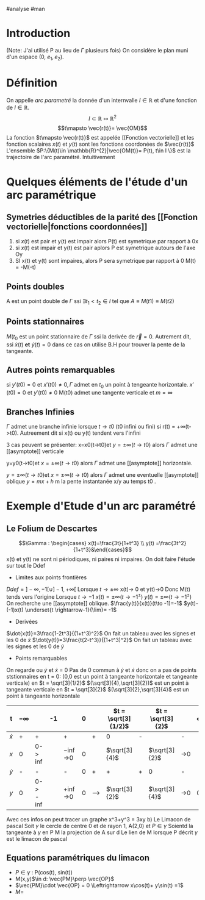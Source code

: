 #analyse #man 
# Introduction

(Note: J'ai utilisé P au lieu de $\Gamma$ plusieurs fois)
On considère le plan muni d'un espace (0, $e_{1}, e_{2}$).
# Définition

On appelle _arc parametré_ la donnée d'un internvalle $I \in \mathbb{R}$ et d'une fonction  de $I \in \mathbb{R}$.
$$I \subset \mathbb{R} \mapsto\mathbb{R}^{2}$$
$$t\mapsto \vec{r(t)}= \vec{OM}$$
La fonction $t\mapsto \vec{r(t)}$ est appelée [[Fonction vectorielle]] et les fonction scalaires $x(t)$ et $y(t)$ sont les fonctions coordonées  de $\vec{r(t)}$
L'ensemble $P:\{M(t)\in \mathbb{R}^{2}|\vec{OM(t)}= P(t), t\in I \}$ est la trajectoire de l'arc paramétré. Intuitivement
# Quelques éléments de l'étude d'un arc paramétrique

## Symetries déductibles de la parité des [[Fonction vectorielle|fonctions coordonnées]]

1) si $x(t)$ est pair et y(t) est impair alors P(t) est symetrique par rapport à 0x
2) si $x(t)$ est impair et y(t) est pair aplors P est symetrique autours de l'axe Oy
3) SI x(t) et y(t) sont impaires, alors P sera symetrique par rapport à  0 M(t) = -M(-t)

## Points doubles

A est un point double de $\Gamma$ ssi $\exists t_{1}<t_{2}\in I$ tel que $A \equiv M(t1) \equiv M(t2)$ 

## Points stationnaires 

$M(t_{0}$ est un point stationnaire de $\Gamma$ ssi la derivée de $\vec{r} = 0$. Autrement dit, ssi $\dot{x}(t)$ __et__ $\dot{y}(t) = 0$ dans ce cas on utilise B.H pour trouver la pente de la tangeante.

## Autres points remarquables
si $y'(t0) =0$ et $x'(t0) \neq 0,\Gamma$ admet en $t_{0}$ un point à tengeante horizontale.
$x'(t0) =0$ et $y'(t0) \neq 0$
 M(t0) admet une tangente verticale et $m = \infty$
 
## Branches Infinies
 $\Gamma$ admet une branche infinie lorsque $t \to t0$ (t0 infini ou fini) si r(t) = +$\infty$(t->t0).
 Autreement dit si x(t) ou y(t) tendent vers l'infini
 
 3 cas peuvent se présenter:
 x=x0(t->t0)et $y= \pm\infty(t\to t0)$
 alors $\Gamma$ admet une [[asymptote]] verticale
 
 
  y=y0(t->t0)et $x= \pm\infty(t\to t0)$
   alors $\Gamma$ admet une [[asymptote]] horizontale.
 
   $y=\pm\infty(t \to t0)$et $x= \pm\infty(t\to t0)$
   alors $\Gamma$ admet une eventuelle [[asymptote]] oblique $y = mx+h$ m la pente instantanée x/y
 au temps t0 .  
 
# Exemple d'Etude d'un arc  paramétré
## Le Folium de Descartes
$$\Gamma : \begin{cases} x(t)=\frac{3t}{1+t^3}  \\ y(t) =\frac{3t^2}{1+t^3}&\end{cases}$$
x(t) et y(t) ne sont ni périodiques, ni paires ni impaires.
On doit faire l'étude sur tout le Ddef
- Limites aux points frontières

$Ddef = ]-\infty, -1 [\cup]-1, +\infty[$
Lorsque $t \to \pm \infty$
x(t)-> 0 et y(t)->0
Donc M(t) tends vers l'origine
Lorsque $t \to -1$
$x(t)= \pm \infty(t\to -1^{\pm})$
$y(t)= \pm \infty(t\to -1^{\pm})$
On recherche une [[asymptote]] oblique.
$\frac{y(t)}{x(t)}(t\to -1)=-1$
$y(t)-(-1)x(t) \underset{t \rightarrow-1}{\lim}= -1$
- Derivées

$\dot{x(t)}=3\frac{1-2t^3}{(1+t^3)^2}$
On fait un tableau avec les signes et les 0 de $\dot{x}$
$\dot{y(t)}=3\frac{t(2-t^3)}{(1+t^3)^2}$
On fait un tableau avec les signes et les 0 de $\dot{y}$
- Points remarquables

On regarde ou  $\dot{y}$ et $\dot{x}$ = 0
Pas de 0 commun à $\dot{y}$ et $\dot{x}$ donc on a pas de points ststionnaires
en t = 0: (0,0 est un point à tangeante horizontale et tangeante verticale)
en $t = \sqrt[3]{1/2}$ $(\sqrt[3]{4},\sqrt[3]{2})$ est un point à tangeante verticale
en $t = \sqrt[3]{2}$ $(\sqrt[3]{2},\sqrt[3]{4}$ est un point à tangeante horizontale

| t        | $-\infty$ |             | -1  |            | 0   |     | $t = \sqrt[3]{1/2}$ |     | $t = \sqrt[3]{2}$ |     | $\infty$ |
| -------- | --------- | ----------- |:--- |:---------- |:--- |:--- | ------------------- | --- | ----------------- | --- |:-------- |
| $\dot x$ | +         | +           |     | +          |     | +   | 0                   | -   |                   | -   |          |
| $x$      | 0         | 0-> $\inf$  |     | $-\inf$->0 | 0   |     | $\sqrt[3]{4}$       |     | $\sqrt[3]{2}$     | ->0 |          |
| $\dot y$ | -         | -           |     | -          | 0   | +   | +                   | +   | 0                 | -   |          |
| $y$      | 0         | 0-> -$\inf$ |     | $+\inf$->0 | 0   | --> | $\sqrt[3]{2}$       |     | $\sqrt[3]{4}$     | ->0 | 0        |
Avec ces infos on peut tracer un graphe
x^3+y^3 = 3xy
b) Le Limacon de pascal
Soit $\gamma$ le cercle de centre 0 et de rayon 1, A(2,0) et  $P \in\gamma$ 
Soientd la tangeante à $\gamma$ en P
M la projection de A sur d
Le lien de M lorsque P décrit $\gamma$ est le limacon de pascal
## Equations paramétriques du limacon
- $P \in\gamma$ : P(cos(t), sin(t))
- M(x,y)$\in d: \vec{PM}\perp \vec{OP}$
- $\vec{PM}\cdot \vec{OP} = 0 \Leftrightarrow x\cos(t)+ y\sin(t) =1$
- $M =$